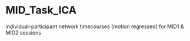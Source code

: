 # MID_Task_ICA
individual-participant network timecourses (motion regressed) for MID1 &amp; MID2 sessions

